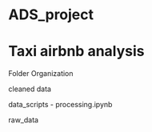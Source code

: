 # ADS_project
# Taxi airbnb analysis
Folder Organization

cleaned data

data_scripts -  processing.ipynb

raw_data 
